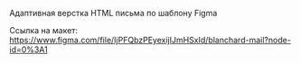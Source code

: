 Адаптивная верстка HTML письма по шаблону Figma

Ссылка на макет: https://www.figma.com/file/IjPFQbzPEyexijIJmHSxId/blanchard-mail?node-id=0%3A1
